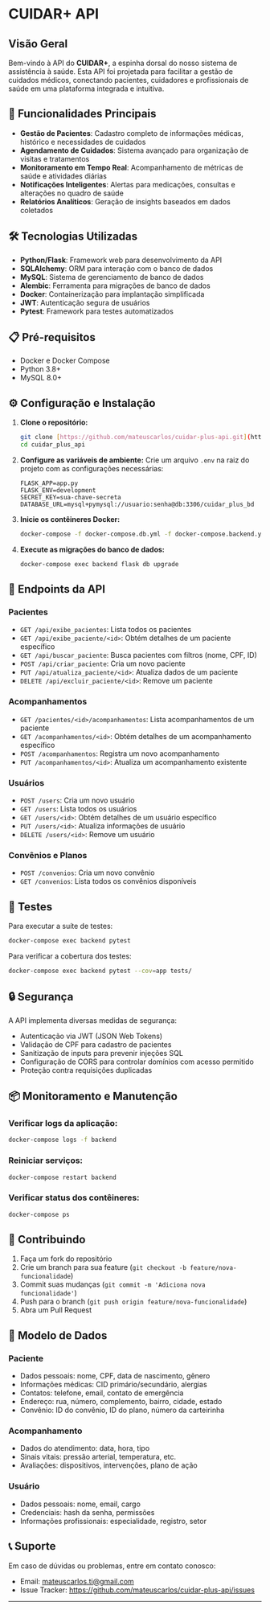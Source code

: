 # CUIDAR+ API

## Visão Geral

Bem-vindo à API do **CUIDAR+**, a espinha dorsal do nosso sistema de assistência à saúde. Esta API foi projetada para facilitar a gestão de cuidados médicos, conectando pacientes, cuidadores e profissionais de saúde em uma plataforma integrada e intuitiva.

## 🚀 Funcionalidades Principais

- **Gestão de Pacientes**: Cadastro completo de informações médicas, histórico e necessidades de cuidados
- **Agendamento de Cuidados**: Sistema avançado para organização de visitas e tratamentos
- **Monitoramento em Tempo Real**: Acompanhamento de métricas de saúde e atividades diárias
- **Notificações Inteligentes**: Alertas para medicações, consultas e alterações no quadro de saúde
- **Relatórios Analíticos**: Geração de insights baseados em dados coletados

## 🛠️ Tecnologias Utilizadas

- **Python/Flask**: Framework web para desenvolvimento da API
- **SQLAlchemy**: ORM para interação com o banco de dados
- **MySQL**: Sistema de gerenciamento de banco de dados
- **Alembic**: Ferramenta para migrações de banco de dados
- **Docker**: Containerização para implantação simplificada
- **JWT**: Autenticação segura de usuários
- **Pytest**: Framework para testes automatizados

## 📋 Pré-requisitos

- Docker e Docker Compose
- Python 3.8+
- MySQL 8.0+

## ⚙️ Configuração e Instalação

1. **Clone o repositório:**
   ```bash
   git clone [https://github.com/mateuscarlos/cuidar-plus-api.git](https://github.com/mateuscarlos/cuidar_plus_api)
   cd cuidar_plus_api
   ```

2. **Configure as variáveis de ambiente:**
   Crie um arquivo `.env` na raiz do projeto com as configurações necessárias:
   ```
   FLASK_APP=app.py
   FLASK_ENV=development
   SECRET_KEY=sua-chave-secreta
   DATABASE_URL=mysql+pymysql://usuario:senha@db:3306/cuidar_plus_bd
   ```

3. **Inicie os contêineres Docker:**
   ```bash
   docker-compose -f docker-compose.db.yml -f docker-compose.backend.yml up -d
   ```

4. **Execute as migrações do banco de dados:**
   ```bash
   docker-compose exec backend flask db upgrade
   ```

## 🔌 Endpoints da API

### Pacientes
- `GET /api/exibe_pacientes`: Lista todos os pacientes
- `GET /api/exibe_paciente/<id>`: Obtém detalhes de um paciente específico
- `GET /api/buscar_paciente`: Busca pacientes com filtros (nome, CPF, ID)
- `POST /api/criar_paciente`: Cria um novo paciente
- `PUT /api/atualiza_paciente/<id>`: Atualiza dados de um paciente
- `DELETE /api/excluir_paciente/<id>`: Remove um paciente

### Acompanhamentos
- `GET /pacientes/<id>/acompanhamentos`: Lista acompanhamentos de um paciente
- `GET /acompanhamentos/<id>`: Obtém detalhes de um acompanhamento específico
- `POST /acompanhamentos`: Registra um novo acompanhamento
- `PUT /acompanhamentos/<id>`: Atualiza um acompanhamento existente

### Usuários
- `POST /users`: Cria um novo usuário
- `GET /users`: Lista todos os usuários
- `GET /users/<id>`: Obtém detalhes de um usuário específico
- `PUT /users/<id>`: Atualiza informações de usuário
- `DELETE /users/<id>`: Remove um usuário

### Convênios e Planos
- `POST /convenios`: Cria um novo convênio
- `GET /convenios`: Lista todos os convênios disponíveis

## 🧪 Testes

Para executar a suíte de testes:

```bash
docker-compose exec backend pytest
```

Para verificar a cobertura dos testes:

```bash
docker-compose exec backend pytest --cov=app tests/
```

## 🔒 Segurança

A API implementa diversas medidas de segurança:
- Autenticação via JWT (JSON Web Tokens)
- Validação de CPF para cadastro de pacientes
- Sanitização de inputs para prevenir injeções SQL
- Configuração de CORS para controlar domínios com acesso permitido
- Proteção contra requisições duplicadas

## 📦 Monitoramento e Manutenção

### Verificar logs da aplicação:
```bash
docker-compose logs -f backend
```

### Reiniciar serviços:
```bash
docker-compose restart backend
```

### Verificar status dos contêineres:
```bash
docker-compose ps
```

## 🤝 Contribuindo

1. Faça um fork do repositório
2. Crie um branch para sua feature (`git checkout -b feature/nova-funcionalidade`)
3. Commit suas mudanças (`git commit -m 'Adiciona nova funcionalidade'`)
4. Push para o branch (`git push origin feature/nova-funcionalidade`)
5. Abra um Pull Request

## 📄 Modelo de Dados

### Paciente
- Dados pessoais: nome, CPF, data de nascimento, gênero
- Informações médicas: CID primário/secundário, alergias
- Contatos: telefone, email, contato de emergência
- Endereço: rua, número, complemento, bairro, cidade, estado
- Convênio: ID do convênio, ID do plano, número da carteirinha

### Acompanhamento
- Dados do atendimento: data, hora, tipo
- Sinais vitais: pressão arterial, temperatura, etc.
- Avaliações: dispositivos, intervenções, plano de ação

### Usuário
- Dados pessoais: nome, email, cargo
- Credenciais: hash da senha, permissões
- Informações profissionais: especialidade, registro, setor

## 📞 Suporte

Em caso de dúvidas ou problemas, entre em contato conosco:
- Email: mateuscarlos.ti@gmail.com
- Issue Tracker: https://github.com/mateuscarlos/cuidar-plus-api/issues

---
